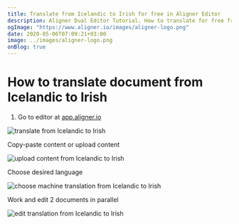 ```yaml
---
title: Translate from Icelandic to Irish for free in Aligner Editor
description: Aligner Dual Editor Tutorial. How to translate for free from Icelandic to Irish. Aligner is multilingual document management platform. 
ogImage: "https://www.aligner.io/images/aligner-logo.png"
date: 2020-05-06T07:09:21+03:00
image: ../images/aligner-logo.png
onBlog: true
---
```


# How to translate document from Icelandic to Irish

1. Go to editor at [app.aligner.io](https://app.aligner.io "Aligner App web page")

![translate from Icelandic to Irish](../aligner-blank-editor.png "translate from Icelandic to Irish")

Copy-paste content or upload content

![upload content from Icelandic to Irish](../aligner-uploaded-document.png "upload content from Icelandic to Irish")

Choose desired language

![choose machine translation from Icelandic to Irish](../aligner-language-dropdown.png "choose machine translation from Icelandic to Irish")

Work and edit 2 documents in parallel

![edit translation from Icelandic to Irish](../aligner-double-sitded-editor.png "edit translation from Icelandic to Irish")

